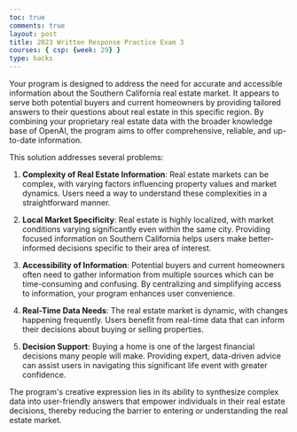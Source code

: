 ```yaml
---
toc: true
comments: true
layout: post
title: 2023 Written Response Practice Exam 3
courses: { csp: {week: 29} }
type: hacks
---
```


Your program is designed to address the need for accurate and accessible information about the Southern California real estate market. It appears to serve both potential buyers and current homeowners by providing tailored answers to their questions about real estate in this specific region. By combining your proprietary real estate data with the broader knowledge base of OpenAI, the program aims to offer comprehensive, reliable, and up-to-date information.

This solution addresses several problems:

1. **Complexity of Real Estate Information**: Real estate markets can be complex, with varying factors influencing property values and market dynamics. Users need a way to understand these complexities in a straightforward manner.

2. **Local Market Specificity**: Real estate is highly localized, with market conditions varying significantly even within the same city. Providing focused information on Southern California helps users make better-informed decisions specific to their area of interest.

3. **Accessibility of Information**: Potential buyers and current homeowners often need to gather information from multiple sources which can be time-consuming and confusing. By centralizing and simplifying access to information, your program enhances user convenience.

4. **Real-Time Data Needs**: The real estate market is dynamic, with changes happening frequently. Users benefit from real-time data that can inform their decisions about buying or selling properties.

5. **Decision Support**: Buying a home is one of the largest financial decisions many people will make. Providing expert, data-driven advice can assist users in navigating this significant life event with greater confidence.

The program's creative expression lies in its ability to synthesize complex data into user-friendly answers that empower individuals in their real estate decisions, thereby reducing the barrier to entering or understanding the real estate market.